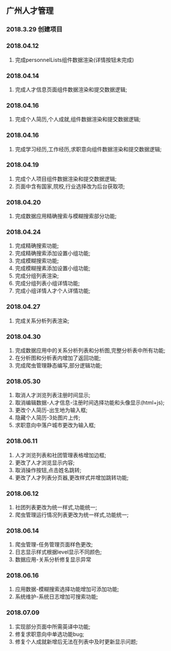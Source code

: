 ## 广州人才管理
### 2018.3.29 创建项目

### 2018.04.12
1. 完成personnelLists组件数据渲染(详情按钮未完成)
### 2018.04.14
1. 完成人才信息页面组件数据渲染和提交数据逻辑;
### 2018.04.16
1. 完成个人简历,个人成就,组件数据渲染和提交数据逻辑;
### 2018.04.16
1. 完成学习经历,工作经历,求职意向组件数据渲染和提交数据逻辑;
### 2018.04.19
1. 完成个人项目组件数据渲染和提交数据逻辑;
2. 页面中含有国家,院校,行业选择改为后台获取项;
### 2018.04.20
1. 完成数据应用精确搜索与模糊搜索部分功能;
### 2018.04.24
1. 完成精确搜索功能;
2. 完成精确搜索添加设置小组功能;
3. 完成模糊搜索功能;
4. 完成模糊搜素添加设置小组功能;
5. 完成分组列表渲染;
6. 完成分组列表小组详情功能;
7. 完成小组详情人才个人详情功能;
### 2018.04.27
1. 完成关系分析列表渲染;
### 2018.04.30
1. 完成数据应用中的关系分析列表和分析图,完整分析表中所有功能;
2. 在分析图和分析表内增加了返回功能;
3. 完成爬虫管理静态编写,部分逻辑功能;
### 2018.05.30
1. 取消人才浏览列表注册时间显示;
2. 取消编辑数据-人才信息-注册时间选择功能和头像显示(html+js);
3. 更改个人简历-出生地为输入框;
4. 隐藏个人简历-3处图片上传;
5. 求职意向中落户城市更改为输入框;
### 2018.06.11
1. 人才浏览列表和社团管理表格增加边框;
2. 更改了人才浏览显示内容;
3. 取消操作按钮,点击姓名跳转;
4. 更改了人才列表分页器,更改样式并增加跳转功能;
### 2018.06.12
1. 社团列表更改为统一样式,功能统一;
2. 爬虫管理运行情况列表更改为统一样式,功能统一;
### 2018.06.14
1. 爬虫管理-任务管理页面样色更改;
2. 日志显示样式根据level显示不同颜色;
3. 数据应用-关系分析修复显示异常
### 2018.06.16
1. 应用数据-模糊搜索选择功能增加可添加功能;
2. 系统维护-系统日志增加可搜索功能;
### 2018.07.09
1. 实现部分页面中所需英译中功能;
2. 修复求职意向中单选功能bug;
3. 修复个人成就新增后无法在列表中及时更新显示问题;
